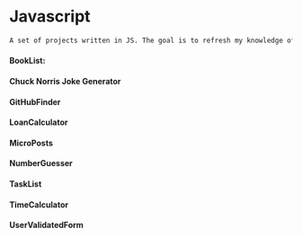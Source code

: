 # Javascript

```sh
A set of projects written in JS. The goal is to refresh my knowledge of the language by looking at these examples. 
```

#### BookList:

#### Chuck Norris Joke Generator

#### GitHubFinder

#### LoanCalculator

#### MicroPosts

#### NumberGuesser

#### TaskList

#### TimeCalculator

#### UserValidatedForm

